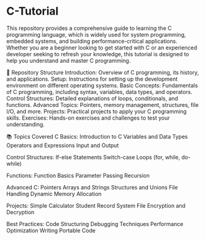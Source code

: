 # C-Tutorial

This repository provides a comprehensive guide to learning the C programming language, which is widely used for system programming, embedded systems, and building performance-critical applications. Whether you are a beginner looking to get started with C or an experienced developer seeking to refresh your knowledge, this tutorial is designed to help you understand and master C programming.

📁 Repository Structure
Introduction: Overview of C programming, its history, and applications.
Setup: Instructions for setting up the development environment on different operating systems.
Basic Concepts: Fundamentals of C programming, including syntax, variables, data types, and operators.
Control Structures: Detailed explanations of loops, conditionals, and functions.
Advanced Topics: Pointers, memory management, structures, file I/O, and more.
Projects: Practical projects to apply your C programming skills.
Exercises: Hands-on exercises and challenges to test your understanding.

📚 Topics Covered
C Basics:
Introduction to C
Variables and Data Types
Operators and Expressions
Input and Output

Control Structures:
If-else Statements
Switch-case
Loops (for, while, do-while)

Functions:
Function Basics
Parameter Passing
Recursion

Advanced C:
Pointers
Arrays and Strings
Structures and Unions
File Handling
Dynamic Memory Allocation

Projects:
Simple Calculator
Student Record System
File Encryption and Decryption

Best Practices:
Code Structuring
Debugging Techniques
Performance Optimization
Writing Portable Code
